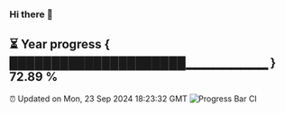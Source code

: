 ### Hi there 👋
⏳ Year progress { █████████████████████▁▁▁▁▁▁▁▁▁ } 72.89 %
---
⏰ Updated on Mon, 23 Sep 2024 18:23:32 GMT
![Progress Bar CI](https://github.com/liununu/liununu/workflows/Progress%20Bar%20CI/badge.svg)
